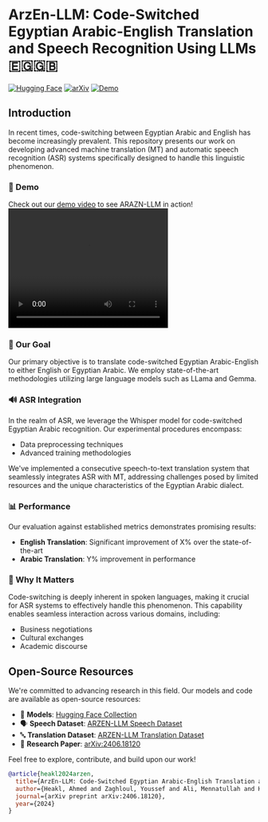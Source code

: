 # ArzEn-LLM: Code-Switched Egyptian Arabic-English Translation and Speech Recognition Using LLMs 🇪🇬🇬🇧

[![Hugging Face](https://img.shields.io/badge/%F0%9F%A4%97%20Hugging%20Face-Models-yellow)](http://huggingface.co/collections/ahmedheakl/arazn-llm-662ceaf12777656607b9524e)
[![arXiv](https://img.shields.io/badge/arXiv-2406.18120-b31b1b.svg)](https://arxiv.org/abs/2406.18120)
[![Demo](https://img.shields.io/badge/Demo-Watch%20Now-ff69b4)](https://github.com/ahmedheakl/arazn-llm/blob/main/demo.mp4)

## Introduction

In recent times, code-switching between Egyptian Arabic and English has become increasingly prevalent. This repository presents our work on developing advanced machine translation (MT) and automatic speech recognition (ASR) systems specifically designed to handle this linguistic phenomenon.

### 🎥 Demo

Check out our [demo video](https://github.com/ahmedheakl/arazn-llm/blob/main/demo.mp4) to see ARAZN-LLM in action!
<video width="320" height="240" controls>
  <source src="https://github.com/ahmedheakl/arazn-llm/blob/main/demo.mp4" type="video/mp4">
</video>

### 🎯 Our Goal

Our primary objective is to translate code-switched Egyptian Arabic-English to either English or Egyptian Arabic. We employ state-of-the-art methodologies utilizing large language models such as LLama and Gemma.

### 🔊 ASR Integration

In the realm of ASR, we leverage the Whisper model for code-switched Egyptian Arabic recognition. Our experimental procedures encompass:
- Data preprocessing techniques
- Advanced training methodologies

We've implemented a consecutive speech-to-text translation system that seamlessly integrates ASR with MT, addressing challenges posed by limited resources and the unique characteristics of the Egyptian Arabic dialect.

### 📊 Performance

Our evaluation against established metrics demonstrates promising results:
- **English Translation**: Significant improvement of X% over the state-of-the-art
- **Arabic Translation**: Y% improvement in performance

### 🌟 Why It Matters

Code-switching is deeply inherent in spoken languages, making it crucial for ASR systems to effectively handle this phenomenon. This capability enables seamless interaction across various domains, including:
- Business negotiations
- Cultural exchanges
- Academic discourse

## Open-Source Resources

We're committed to advancing research in this field. Our models and code are available as open-source resources:

- 🤗 **Models**: [Hugging Face Collection](http://huggingface.co/collections/ahmedheakl/arazn-llm-662ceaf12777656607b9524e)
- 🗣️ **Speech Dataset**: [ARZEN-LLM Speech Dataset](https://huggingface.co/datasets/ahmedheakl/arzen-llm-speech-ds)
- 🔤 **Translation Dataset**: [ARZEN-LLM Translation Dataset](https://huggingface.co/datasets/ahmedheakl/arzen-llm-dataset)
- 📄 **Research Paper**: [arXiv:2406.18120](https://arxiv.org/abs/2406.18120)

Feel free to explore, contribute, and build upon our work!

```bibtex
@article{heakl2024arzen,
  title={ArzEn-LLM: Code-Switched Egyptian Arabic-English Translation and Speech Recognition Using LLMs},
  author={Heakl, Ahmed and Zaghloul, Youssef and Ali, Mennatullah and Hossam, Rania and Gomaa, Walid},
  journal={arXiv preprint arXiv:2406.18120},
  year={2024}
}
```

